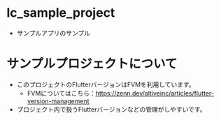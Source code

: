 # lc_sample_project
- サンプルアプリのサンプル

# サンプルプロジェクトについて
- このプロジェクトのFlutterバージョンはFVMを利用しています。
    - FVMについてはこちら：https://zenn.dev/altiveinc/articles/flutter-version-management
- プロジェクト内で扱うFlutterバージョンなどの管理がしやすいです。

